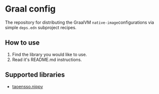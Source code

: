 # Graal config

The repository for distributing the GraalVM `native-image`configurations via simple `deps.edn` subproject recipes.

## How to use
   1. Find the library you would like to use.
   2. Read it's README.md instructions.
   
## Supported libraries
- [taoensso.nippy](https://github.com/ptaoussanis/nippy)
